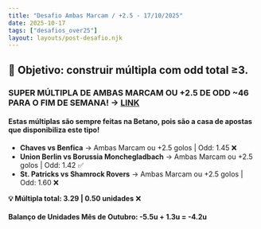 ```yaml
---
title: "Desafio Ambas Marcam / +2.5 - 17/10/2025"
date: 2025-10-17
tags: ["desafios_over25"]
layout: layouts/post-desafio.njk
---
```


## 🎯 Objetivo: construir múltipla com odd total ≥3.

### SUPER MÚLTIPLA DE AMBAS MARCAM OU +2.5 DE ODD ~46 PARA O FIM DE SEMANA! -> [LINK](https://www.betano.pt/mybets/2252140515?bet_ids=6BiTZYcTMBvI1_3JX7qN9zLxMdHoYiHlU1nfsgyH4UA&btag=a_1787b_289c_)

#### Estas múltiplas são sempre feitas na Betano, pois são a casa de apostas que disponibiliza este tipo!

- **Chaves vs Benfica** → Ambas Marcam ou +2.5 golos | Odd: 1.45 ❌
- **Union Berlin vs Borussia Monchegladbach** → Ambas Marcam ou +2.5 golos | Odd: 1.42 ✅
- **St. Patricks vs Shamrock Rovers** → Ambas Marcam ou +2.5 golos | Odd: 1.60 ❌

**💡 Múltipla total: 3.29 | 0.50 unidades** ❌

#### Balanço de Unidades Mês de Outubro: -5.5u + 1.3u = -4.2u
